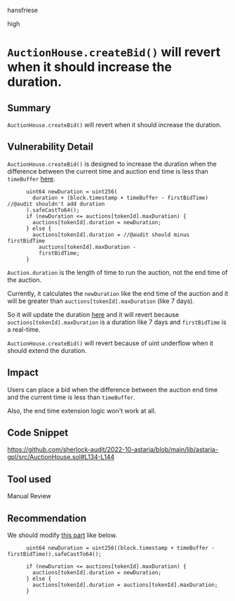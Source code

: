 hansfriese

high

# `AuctionHouse.createBid()` will revert when it should increase the duration.

## Summary
`AuctionHouse.createBid()` will revert when it should increase the duration.

## Vulnerability Detail
`AuctionHouse.createBid()` is designed to increase the duration when the difference between the current time and auction end time is less than `timeBuffer` [here](https://github.com/sherlock-audit/2022-10-astaria/blob/main/lib/astaria-gpl/src/AuctionHouse.sol#L134-L144).

```solidity
      uint64 newDuration = uint256(
        duration + (block.timestamp + timeBuffer - firstBidTime) //@audit shouldn't add duration
      ).safeCastTo64();
      if (newDuration <= auctions[tokenId].maxDuration) {
        auctions[tokenId].duration = newDuration;
      } else {
        auctions[tokenId].duration = //@audit should minus firstBidTime
          auctions[tokenId].maxDuration -
          firstBidTime;
      }
```

`Auction.duration` is the length of time to run the auction, not the end time of the auction.

Currently, it calculates the `newDuration` like the end time of the auction and it will be greater than `auctions[tokenId].maxDuration` (like 7 days).

So it will update the duration [here](https://github.com/sherlock-audit/2022-10-astaria/blob/main/lib/astaria-gpl/src/AuctionHouse.sol#L141-L143) and it will revert because `auctions[tokenId].maxDuration` is a duration like 7 days and `firstBidTime` is a real-time.

`AuctionHouse.createBid()` will revert because of uint underflow when it should extend the duration.

## Impact
Users can place a bid when the difference between the auction end time and the current time is less than `timeBuffer`.

Also, the end time extension logic won't work at all.

## Code Snippet
https://github.com/sherlock-audit/2022-10-astaria/blob/main/lib/astaria-gpl/src/AuctionHouse.sol#L134-L144

## Tool used
Manual Review

## Recommendation
We should modify [this part](https://github.com/sherlock-audit/2022-10-astaria/blob/main/lib/astaria-gpl/src/AuctionHouse.sol#L134-L144) like below.

```solidity
      uint64 newDuration = uint256((block.timestamp + timeBuffer - firstBidTime)).safeCastTo64();

      if (newDuration <= auctions[tokenId].maxDuration) {
        auctions[tokenId].duration = newDuration;
      } else {
        auctions[tokenId].duration = auctions[tokenId].maxDuration;
      }
```